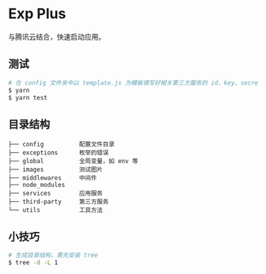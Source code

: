 # Exp Plus
与腾讯云结合，快速启动应用。


## 测试
``` bash
# 在 config 文件夹中以 template.js 为模板填写好相关第三方服务的 id、key、secret 等之后可运行。
$ yarn
$ yarn test
```

## 目录结构
```
├── config          配置文件目录
├── exceptions      枚举的错误
├── global          全局变量，如 env 等
├── images          测试图片
├── middlewares     中间件
├── node_modules
├── services        应用服务
├── third-party     第三方服务
└── utils           工具方法
```


## 小技巧

``` bash
# 生成目录结构，需先安装 tree
$ tree -d -L 1
```